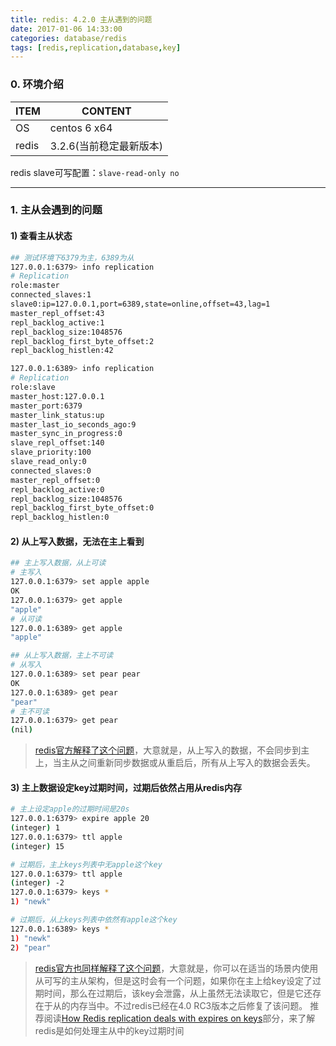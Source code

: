 ```yaml
---
title: redis: 4.2.0 主从遇到的问题
date: 2017-01-06 14:33:00
categories: database/redis
tags: [redis,replication,database,key]
---
```


### 0. 环境介绍
ITEM|CONTENT
---|---
OS|centos 6 x64
redis|3.2.6(当前稳定最新版本)

redis slave可写配置：`slave-read-only no`

---

### 1. 主从会遇到的问题
#### 1) 查看主从状态
``` bash
## 测试环境下6379为主，6389为从
127.0.0.1:6379> info replication
# Replication
role:master
connected_slaves:1
slave0:ip=127.0.0.1,port=6389,state=online,offset=43,lag=1
master_repl_offset:43
repl_backlog_active:1
repl_backlog_size:1048576
repl_backlog_first_byte_offset:2
repl_backlog_histlen:42

127.0.0.1:6389> info replication
# Replication
role:slave
master_host:127.0.0.1
master_port:6379
master_link_status:up
master_last_io_seconds_ago:9
master_sync_in_progress:0
slave_repl_offset:140
slave_priority:100
slave_read_only:0
connected_slaves:0
master_repl_offset:0
repl_backlog_active:0
repl_backlog_size:1048576
repl_backlog_first_byte_offset:0
repl_backlog_histlen:0
```

#### 2) 从上写入数据，无法在主上看到
``` bash
## 主上写入数据，从上可读
# 主写入
127.0.0.1:6379> set apple apple
OK
127.0.0.1:6379> get apple
"apple"
# 从可读
127.0.0.1:6389> get apple
"apple"

## 从上写入数据，主上不可读
# 从写入
127.0.0.1:6389> set pear pear
OK
127.0.0.1:6389> get pear
"pear"
# 主不可读
127.0.0.1:6379> get pear
(nil)
```
> [redis官方解释了这个问题](https://redis.io/topics/replication#read-only-slave)，大意就是，从上写入的数据，不会同步到主上，当主从之间重新同步数据或从重启后，所有从上写入的数据会丢失。

#### 3) 主上数据设定key过期时间，过期后依然占用从redis内存
``` bash
# 主上设定apple的过期时间是20s
127.0.0.1:6379> expire apple 20
(integer) 1
127.0.0.1:6379> ttl apple
(integer) 15

# 过期后，主上keys列表中无apple这个key
127.0.0.1:6379> ttl apple
(integer) -2
127.0.0.1:6379> keys *
1) "newk"

# 过期后，从上keys列表中依然有apple这个key
127.0.0.1:6389> keys *
1) "newk"
2) "pear"
```
> [redis官方也同样解释了这个问题](https://redis.io/topics/replication#read-only-slave)，大意就是，你可以在适当的场景内使用从可写的主从架构，但是这时会有一个问题，如果你在主上给key设定了过期时间，那么在过期后，该key会泄露，从上虽然无法读取它，但是它还存在于从的内存当中。不过redis已经在4.0 RC3版本之后修复了该问题。
推荐阅读[How Redis replication deals with expires on keys](https://redis.io/topics/replication#read-only-slave)部分，来了解redis是如何处理主从中的key过期时间
